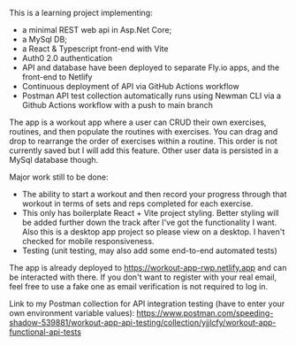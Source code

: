 This is a learning project implementing: 
- a minimal REST web api in Asp.Net Core;
- a MySql DB;
- a React & Typescript front-end with Vite
- Auth0 2.0 authentication
- API and database have been deployed to separate Fly.io apps, and the front-end to Netlify
- Continuous deployment of API via GitHub Actions workflow
- Postman API test collection automatically runs using Newman CLI via a Github Actions workflow with a push to main branch

The app is a workout app where a user can CRUD their own exercises, routines, and then populate the routines with exercises. You can drag and drop to rearrange the order of exercises within a routine. This order is not currently saved but I will add this feature. Other user data is persisted in a MySql database though.

Major work still to be done:
- The ability to start a workout and then record your progress through that workout in terms of sets and reps completed for each exercise.
- This only has boilerplate React + Vite project styling. Better styling will be added further down the track after I've got the functionality I want. Also this is a desktop app project so please view on a desktop. I haven't checked for mobile responsiveness.
- Testing (unit testing, may also add some end-to-end automated tests)

The app is already deployed to https://workout-app-rwp.netlify.app and can be interacted with there. If you don't want to register with your real email, feel free to use a fake one as email verification is not required to log in.

Link to my Postman collection for API integration testing (have to enter your own environment variable values): https://www.postman.com/speeding-shadow-539881/workout-app-api-testing/collection/yjjlcfy/workout-app-functional-api-tests
